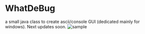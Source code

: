 # WhatDeBug
a small java class to create ascii/console GUI (dedicated mainly for windows).
Next updates soon.
![sample](sample.png)
